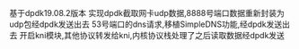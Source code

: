 基于dpdk19.08.2版本
实现dpdk截取网卡udp数据,8888号端口数据重新封装为udp包经dpdk发送出去
53号端口的dns请求,移植SimpleDNS功能,经dpdk发送出去
开启kni模块,其他协议转发给kni,内核协议栈处理了之后读取数据经dpdk发送
